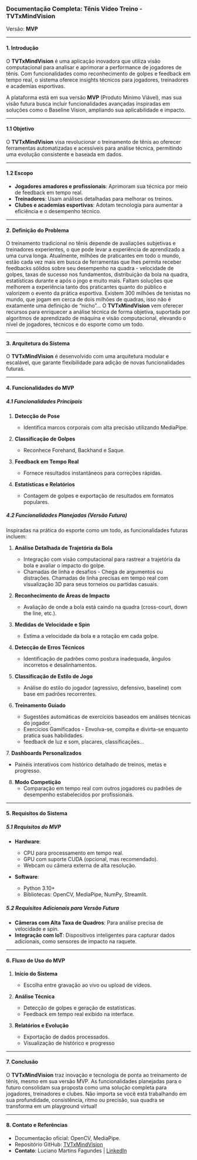 ### Documentação Completa: Tênis Vídeo Treino - TVTxMindVision  
Versão: **MVP**  

---

#### **1. Introdução**  

O **TVTxMindVision** é uma aplicação inovadora que utiliza visão computacional para analisar e aprimorar a performance de jogadores de tênis. Com funcionalidades como reconhecimento de golpes e feedback em tempo real, o sistema oferece insights técnicos para jogadores, treinadores e academias esportivas.  

A plataforma está em sua versão **MVP** (Produto Mínimo Viável), mas sua visão futura busca incluir funcionalidades avançadas inspiradas em soluções como o Baseline Vision, ampliando sua aplicabilidade e impacto.  

---

#### **1.1 Objetivo**  

O **TVTxMindVision** visa revolucionar o treinamento de tênis ao oferecer ferramentas automatizadas e acessíveis para análise técnica, permitindo uma evolução consistente e baseada em dados.  

---

#### **1.2 Escopo**  

- **Jogadores amadores e profissionais**: Aprimoram sua técnica por meio de feedback em tempo real.  
- **Treinadores**: Usam análises detalhadas para melhorar os treinos.  
- **Clubes e academias esportivas**: Adotam tecnologia para aumentar a eficiência e o desempenho técnico.  

---

#### **2. Definição do Problema**  

O treinamento tradicional no tênis depende de avaliações subjetivas e treinadores experientes, o que pode levar a experiência de aprendizado a uma curva longa. Atualmente, milhões de praticantes em todo o mundo, estão cada vez mais em busca de ferramentas que lhes permita receber feedbacks sólidos sobre seu desempenho na quadra - velocidade de golpes, taxas de sucesso nos fundamentos, distribuição da bola na quadra, estatísticas durante e após o jogo e muito mais.
Faltam soluções que melhorem a experiência tanto dos praticantes quanto do público e valorizem o evento da prática esportiva. Existem 300 milhões de tenistas no mundo, que jogam em cerca de dois milhões de quadras, isso não é exatamente uma definição de “nicho”... 
O **TVTxMindVision** vem oferecer recursos para enriquecer a análise técnica de forma objetiva, suportada por algoritmos de aprendizado de máquina e visão computacional, elevando o nível de jogadores, técnicos e do esporte como um todo.

---

#### **3. Arquitetura do Sistema**  

O **TVTxMindVision** é desenvolvido com uma arquitetura modular e escalável, que garante flexibilidade para adição de novas funcionalidades futuras.  

---

#### **4. Funcionalidades do MVP**  

##### **4.1 Funcionalidades Principais**  

1. **Detecção de Pose**  
   - Identifica marcos corporais com alta precisão utilizando MediaPipe.  

2. **Classificação de Golpes**  
   - Reconhece Forehand, Backhand e Saque.  

3. **Feedback em Tempo Real**  
   - Fornece resultados instantâneos para correções rápidas.  

4. **Estatísticas e Relatórios**  
   - Contagem de golpes e exportação de resultados em formatos populares.  

##### **4.2 Funcionalidades Planejadas (Versão Futura)**  

Inspiradas na prática do esporte como um todo, as funcionalidades futuras incluem:  

1. **Análise Detalhada de Trajetória da Bola**  
   - Integração com visão computacional para rastrear a trajetória da bola e avaliar o impacto do golpe.
   - Chamadas de linha e desafios - Chega de argumentos ou distrações. Chamadas de linha precisas em tempo real com visualização 3D para seus torneios ou partidas casuais.
  
2. **Reconhecimento de Áreas de Impacto**  
   - Avaliação de onde a bola está caindo na quadra (cross-court, down the line, etc.).  

3. **Medidas de Velocidade e Spin**  
   - Estima a velocidade da bola e a rotação em cada golpe.  

4. **Detecção de Erros Técnicos**  
   - Identificação de padrões como postura inadequada, ângulos incorretos e desalinhamentos.  

5. **Classificação de Estilo de Jogo**  
   - Análise do estilo do jogador (agressivo, defensivo, baseline) com base em padrões recorrentes.  

6. **Treinamento Guiado**  
   - Sugestões automáticas de exercícios baseados em análises técnicas do jogador.
   - Exercícios Gamificados - Envolva-se, compita e divirta-se enquanto pratica suas habilidades.
   - feedback de luz e som, placares, classificações...

‍7. **Dashboards Personalizados**  
   - Painéis interativos com histórico detalhado de treinos, metas e progresso.  

8. **Modo Competição**  
   - Comparação em tempo real com outros jogadores ou padrões de desempenho estabelecidos por profissionais.  

---

#### **5. Requisitos do Sistema**  

##### **5.1 Requisitos do MVP**  

- **Hardware**:  
  - CPU para processamento em tempo real.  
  - GPU com suporte CUDA (opcional, mas recomendado).  
  - Webcam ou câmera externa de alta resolução.  

- **Software**:  
  - Python 3.10+  
  - Bibliotecas: OpenCV, MediaPipe, NumPy, Streamlit.  

##### **5.2 Requisitos Adicionais para Versão Futura**  

- **Câmeras com Alta Taxa de Quadros**: Para análise precisa de velocidade e spin.  
- **Integração com IoT**: Dispositivos inteligentes para capturar dados adicionais, como sensores de impacto na raquete.  

---

#### **6. Fluxo de Uso do MVP**  

1. **Início do Sistema**  
   - Escolha entre gravação ao vivo ou upload de vídeos.  

2. **Análise Técnica**  
   - Detecção de golpes e geração de estatísticas.  
   - Feedback em tempo real exibido na interface.  

3. **Relatórios e Evolução**  
   - Exportação de dados processados.  
   - Visualização de histórico e progresso

---

#### **7. Conclusão**  

O **TVTxMindVision** traz inovação e tecnologia de ponta ao treinamento de tênis, mesmo em sua versão MVP. As funcionalidades planejadas para o futuro consolidam sua proposta como uma solução completa para jogadores, treinadores e clubes. 
Não importa se você está trabalhando em sua profundidade, consistência, ritmo ou precisão, sua quadra se transforma em um playground virtual!  

---

#### **8. Contato e Referências**  

- Documentação oficial: OpenCV, MediaPipe.  
- Repositório GitHub: [TVTxMindVision](https://github.com/feralunsettler/tvtx/mvp/tvtxmindvision_optimus.py)  
- **Contato**: Luciano Martins Fagundes | [LinkedIn](https://www.linkedin.com/in/luxxmf/)  
